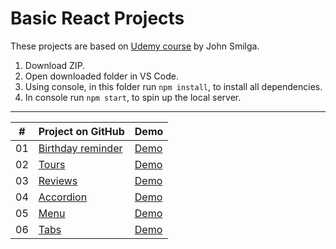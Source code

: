 # Basic React Projects
 These projects are based on [Udemy course](https://www.udemy.com/course/react-tutorial-and-projects-course/) by John Smilga. 



1. Download ZIP.
2. Open downloaded folder in VS Code.
3. Using console, in this folder run `npm install`, to install all dependencies.
4. In console run `npm start`, to spin up the local server.

-----------------------------------------------------------------
|  #  |                                                        Project on GitHub                                               |                                         Demo                                                     |
| :-: | ---------------------------------------------------------------------------------------------------------------------- | -------------------------------------------------------------------------------------------------|
| 01  | [Birthday reminder](https://github.com/Matrix-citizen/Basic-React-Projects/tree/master/01-birthday-reminder)           | [Demo](http://matrix-citizen.online/Basic%20React%20Projects/01-birthday-reminder/)              |
| 02  | [Tours](https://github.com/Matrix-citizen/Basic-React-Projects/tree/master/02-tours)                                   | [Demo](http://matrix-citizen.online/Basic%20React%20Projects/02-tours/)                          |
| 03  | [Reviews](https://github.com/Matrix-citizen/Basic-React-Projects/tree/master/03-reviews)                               | [Demo](http://matrix-citizen.online/Basic%20React%20Projects/03-reviews/)                        |
| 04  | [Accordion](https://github.com/Matrix-citizen/Basic-React-Projects/tree/master/04-accordion)                           | [Demo](http://matrix-citizen.online/Basic%20React%20Projects/04-accordion/)                      |
| 05  | [Menu](https://github.com/Matrix-citizen/Basic-React-Projects/tree/master/05-menu)                                     | [Demo](http://matrix-citizen.online/Basic%20React%20Projects/05-menu/)                           |
| 06  | [Tabs](https://github.com/Matrix-citizen/Basic-React-Projects/tree/master/06-tabs)                                     | [Demo](http://matrix-citizen.online/Basic%20React%20Projects/06-tabs/)                           |